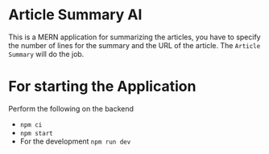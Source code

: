 # Article Summary AI

This is a MERN application for summarizing the articles, you have to specify the number of lines for the summary and the URL of the article. The `Article Summary` will do the job.

# For starting the Application
Perform the following on the backend
- `npm ci`
- `npm start`
- For the development `npm run dev`
